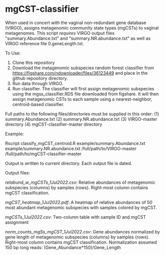 # mgCST-classifier
When used in concert with the vaginal non-redundant gene database (VIRGO), assigns metagenomic community state types (mgCSTs) to vaginal metagenomes. 
This script *requires* VIRGO output files "summary.Abundance.txt" and "summary.NR.abundance.txt" as well as VIRGO reference file 0.geneLength.txt.

To Use: 
  1. Clone this repository
  2. Download the metagenomic subspecies random forest classifier from https://figshare.com/ndownloader/files/36123449 and place in the github repository directory. 
  3. Run data through VIRGO.
  4. Run classifier. The classifier will first assign metagenomic subspecies using the mgss_classifier.RDS file downloaded from figshare. It will then assign metagenomic CSTs to each sample using a nearest-neighbor, centroid-based classifier. 

Full paths to the following files/directories must be supplied in this order:
(1) summary.Abundance.txt
(2) summary.NR.abundance.txt
(3) VIRGO-master directory
(4) mgCST-classifier-master directory

Example: 

Rscript classify_mgCST_centroid.R   example/summary.Abundance.txt   example/summary.NR.abundance.txt   /full/path/to/VIRGO-master   /full/path/to/mgCST-classifier-master

Output is written to current directory. Each output file is dated.

Output files: 

*relabund_w_mgCSTs_1Jul2022.csv*: Relative abundances of metagenomic subspecies (columns) by samples (rows). Right-most column contains mgCST classification.

*mgCST_heatmap_1Jul2022.pdf*: A heatmap of relative abundances of 50 most abundant metagenomic subspecies with samples colored by mgCST. 

*mgCSTs_1Jul2022.csv*: Two-column table with sample ID and mgCST assignment

*norm_counts_mgSs_mgCST_1Jul2022.csv*: Gene abundances normalized by gene length of metagenomic subspecies (columns) by samples (rows). Right-most column contains mgCST classification. Normalization assumed 150 bp long reads: (Gene_Abundance*150)/Gene_Length

